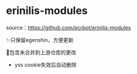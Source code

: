 # erinilis-modules
source：https://github.com/pcrbot/erinilis-modules

✨只保留egenshin，方便更新

👻包含未合并到上游仓库的更改

- yss cookie失效后自动删除
